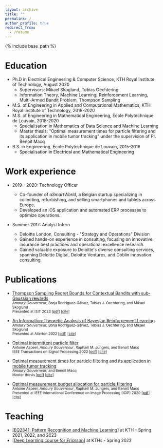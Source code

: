 ```yaml
---
layout: archive
title: ""
permalink: /
author_profile: true
redirect_from:
  - /resume
---
```


{% include base_path %}

Education
======
* Ph.D in Electrical Engineering & Computer Science, KTH Royal Institute of Technology, August 2020
  * Supervisors: Mikael Skoglund, Tobias Oechtering
  * Information Theory, Machine Learning, Reinforcement Learning, Multi-Armed Bandit Problem, Thompson Sampling
* M.S. of Engineering in Applied and Computational Mathematics, KTH Royal Institute of Technology, 2018-2020
* M.S. of Engineering in Mathematical Engineering, École Polytechnique de Louvain, 2018-2020
  * Specialisation in Mathematics of Data Science and Machine Learning
  * Master thesis: "Optimal measurement times for particle filtering
and its application in mobile tumor tracking" under the supervision of Pr. Benoit Macq
* B.S. in Engineering, École Polytechnique de Louvain, 2015-2018
  * Specialisation in Electrical and Mathematical Engineering

Work experience
======
* 2019 - 2020: Technology Officer
  * Co-founder of *aSmartWorld*, a Belgian startup specializing in collecting, refurbishing, and selling smartphones and tablets across Europe.
  * Developed an iOS application and automated ERP processes to optimize operations.

* Summer 2017: Analyst Intern
  * Deloitte London, Consulting - "Strategy and Operations" Division
  * Gained hands-on experience in consulting, focusing on innovative insurance best practices and operational excellence research.
  * Gained valuable exposure to Deloitte's diverse consulting services, spanning Deloitte Digital, Deloitte Ventures, and Doblin innovation consulting.


Publications
======
<!--  <ul>{% for post in site.publications %}
    {% include archive-single-cv.html %}
  {% endfor %}</ul> -->


- [Thompson Sampling Regret Bounds for Contextual Bandits with sub-Gaussian rewards](https://arxiv.org/abs/2304.13593)
  <br /><small> *Amaury Gouverneur*, Borja Rodríguez-Gálvez, Tobias J. Oechtering, and Mikael Skoglund</small>
  <br /><small>Presented at ISIT 2023 [<a href="https://arxiv.org/pdf/2304.13593.pdf">pdf</a>] [<a href="citations/thomson_sampling_regret_contextual_bandits_subgaussian.html">cite</a>]</small>

- [An Information-Theoretic Analysis of Bayesian Reinforcement Learning](https://arxiv.org/abs/2207.08735)
  <br /><small> *Amaury Gouverneur*, Borja Rodríguez-Gálvez, Tobias J. Oechtering, and Mikael Skoglund</small>
  <br /><small>Presented at Allerton 2022 [<a href="https://arxiv.org/pdf/2207.08735.pdf">pdf</a>] [<a href="citations/an_information-theoretic_analysis_of_bayesian_reinforcement_learning.html">cite</a>]</small>

- [Optimal intermittent particle filter](https://ieeexplore.ieee.org/abstract/document/9794909)
<br /><small> Antoine Aspeel, *Amaury Gouverneur*, Raphaël M. Jungers, and Benoit Macq</small>
<br /><small>IEEE Transactions on Signal Processing 2022 [<a href="https://ieeexplore.ieee.org/iel7/78/9675017/09794909.pdf">pdf</a>] [<a href="citations/optimal_intermittent_particle_filter.html">cite</a>]</small>

- [Optimal measurement times for particle filtering and its application in mobile tumor tracking](https://dial.uclouvain.be/downloader/downloader.php?pid=thesis%3A25377&datastream=PDF_01&cover=cover-mem)
<br /><small> *Amaury Gouverneur*, and Benoit Macq</small>
<br /><small>Master thesis [<a href="https://dial.uclouvain.be/downloader/downloader.php?pid=thesis%3A25377&datastream=PDF_01&cover=cover-mem">pdf</a>] [<a href="citations/optimal_measurement_times_for_particle_filtering_and_its_application_in_mobile_tumor_tracking.html">cite</a>]</small>

- [Optimal measurement budget allocation for particle filtering](https://ieeexplore.ieee.org/abstract/document/9190702)
<br /><small> Antoine Aspeel, *Amaury Gouverneur*, Raphaël M. Jungers, and Benoit Macq</small>
<br /><small>Presented at IEEE International Conference on Image Processing (ICIP) 2020 [<a href="https://arxiv.org/pdf/2005.08557">pdf</a>] [<a href="citations/optimal_measurement_budget_allocation_for_particle_filtering.html">cite</a>]</small>

Teaching
======
- [<a href="https://www.kth.se/student/kurser/kurs/EQ2341?l=en">EQ2341: Pattern Recognition and Machine Learning</a>] at KTH - Spring 2021, 2022, and 2023
- [<a href="https://www.kth.se/en/om/nyheter/centrala-nyheter/samarbete-bakom-unik-spetsutbildning-inom-ai-1.1033451">Deep Learning course for Ericsson</a>] at KTHs - Spring 2022  
  
